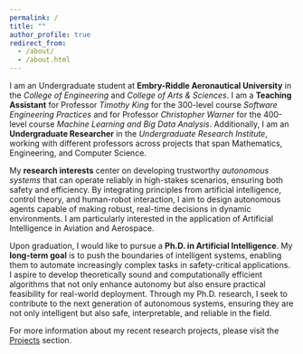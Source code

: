 ```yaml
---
permalink: /
title: ""
author_profile: true
redirect_from: 
  - /about/
  - /about.html
---
```


I am an Undergraduate student at **Embry-Riddle Aeronautical University** in the *College of Engineering* and *College of Arts & Sciences*. I am a **Teaching Assistant** for Professor *Timothy King* for the 300-level course *Software Engineering Practices* and for Professor *Christopher Warner* for the 400-level course *Machine Learning and Big Data Analysis*. Additionally, I am an **Undergraduate Researcher** in the *Undergraduate Research Institute*, working with different professors across projects that span Mathematics, Engineering, and Computer Science.

My **research interests** center on developing trustworthy *autonomous systems* that can operate reliably in high-stakes scenarios, ensuring both safety and efficiency. By integrating principles from artificial intelligence, control theory, and human-robot interaction, I aim to design autonomous agents capable of making robust, real-time decisions in dynamic environments. I am particularly interested in the application of Artificial Intelligence in Aviation and Aerospace.

Upon graduation, I would like to pursue a **Ph.D. in Artificial Intelligence**. My **long-term goal** is to push the boundaries of intelligent systems, enabling them to automate increasingly complex tasks in safety-critical applications. I aspire to develop theoretically sound and computationally efficient algorithms that not only enhance autonomy but also ensure practical feasibility for real-world deployment. Through my Ph.D. research, I seek to contribute to the next generation of autonomous systems, ensuring they are not only intelligent but also safe, interpretable, and reliable in the field. 

For more information about my recent research projects, please visit the [Projects](https://bossiemanuele.github.io/publications/) section.
